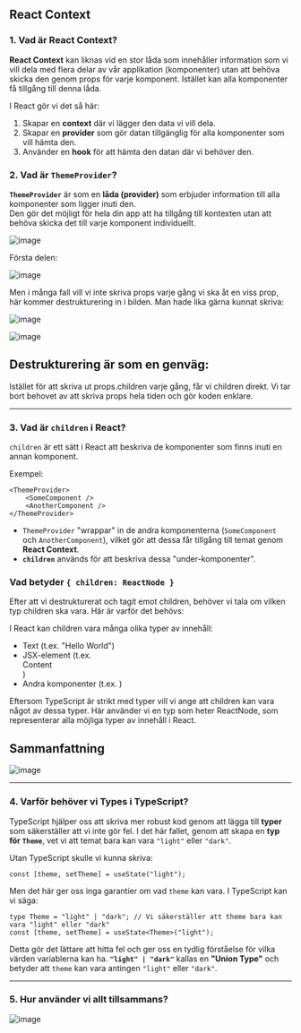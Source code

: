


## React Context 

### **1. Vad är React Context?**

**React Context** kan liknas vid en stor låda som innehåller information som vi vill dela med flera delar av vår applikation 
(komponenter) utan att behöva skicka den genom props för varje komponent. Istället kan alla komponenter få tillgång till
denna låda. 

I React gör vi det så här:
1. Skapar en **context** där vi lägger den data vi vill dela.
2. Skapar en **provider** som gör datan tillgänglig för alla komponenter som vill hämta den. 
3. Använder en **hook** för att hämta den datan där vi behöver den.

### **2. Vad är `ThemeProvider`?**

**`ThemeProvider`** är som en **låda (provider)** som erbjuder information till alla komponenter som ligger inuti den.  
Den gör det möjligt för hela din app att ha tillgång till kontexten utan att behöva skicka det till varje komponent individuellt.

![image](https://github.com/user-attachments/assets/3799713d-fdd3-4d9b-9e15-fdcede8929e0)

Första delen:

![image](https://github.com/user-attachments/assets/96969f0e-5600-4168-acf5-df8a24930634)

Men i många fall vill vi inte skriva props varje gång vi ska åt en viss prop, här kommer destrukturering in i bilden.
Man hade lika gärna kunnat skriva:

![image](https://github.com/user-attachments/assets/dacaf3f4-4078-4fc8-b186-606098c84ee5)

![image](https://github.com/user-attachments/assets/db304f98-2bcf-4561-b36c-e8018817eab0)

## Destrukturering är som en genväg:
Istället för att skriva ut props.children varje gång, får vi children direkt.
Vi tar bort behovet av att skriva props hela tiden och gör koden enklare.

--- 
### **3. Vad är `children` i React?**

`children` är ett sätt i React att beskriva de komponenter som finns inuti en annan komponent. 

Exempel:
```tsx
<ThemeProvider>
    <SomeComponent />
    <AnotherComponent />
</ThemeProvider>
```

- `ThemeProvider` "wrappar" in de andra komponenterna (`SomeComponent` och `AnotherComponent`), vilket gör att dessa får tillgång till temat genom **React Context**.
- **`children`** används för att beskriva dessa "under-komponenter".

### Vad betyder ``` { children: ReactNode } ```
Efter att vi destrukturerat och tagit emot children, behöver vi tala om vilken typ children ska vara. Här är varför det behövs:

I React kan children vara många olika typer av innehåll:

- Text (t.ex. "Hello World")
- JSX-element (t.ex. <div>Content</div>)
- Andra komponenter (t.ex. <SomeComponent />)

Eftersom TypeScript är strikt med typer vill vi ange att children kan vara något av dessa typer. Här använder vi en typ som heter ReactNode,
 som representerar alla möjliga typer av innehåll i React.

## Sammanfattning

![image](https://github.com/user-attachments/assets/b29b8cd8-b196-4dbd-9bdb-38a1dda688cc)

---

### **4. Varför behöver vi Types i TypeScript?**

TypeScript hjälper oss att skriva mer robust kod genom att lägga till **typer** som säkerställer att vi inte gör fel. I det här fallet, genom att skapa en **typ för `Theme`**, vet vi att temat bara kan vara `"light"` eller `"dark"`. 

Utan TypeScript skulle vi kunna skriva:
```tsx
const [theme, setTheme] = useState("light");
```

Men det här ger oss inga garantier om vad `theme` kan vara. I TypeScript kan vi säga:
```tsx
type Theme = "light" | "dark"; // Vi säkerställer att theme bara kan vara "light" eller "dark"
const [theme, setTheme] = useState<Theme>("light");
```

Detta gör det lättare att hitta fel och ger oss en tydlig förståelse för vilka värden variablerna kan ha. **`"light" | "dark"`** kallas en **"Union Type"** och betyder att `theme` kan vara antingen `"light"` eller `"dark"`.

---

### **5. Hur använder vi allt tillsammans?**

![image](https://github.com/user-attachments/assets/6f048650-fd0b-4f3b-bbde-cc3c32476304)

